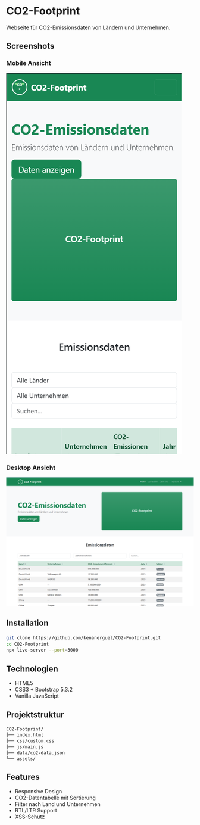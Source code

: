 # CO2-Footprint

Webseite für CO2-Emissionsdaten von Ländern und Unternehmen.

## Screenshots

### Mobile Ansicht
![Mobile Ansicht](docs/screenshots/mobile-main.png)

### Desktop Ansicht
![Desktop Ansicht](docs/screenshots/desktop-main.png)

## Installation

```bash
git clone https://github.com/kenanerguel/CO2-Footprint.git
cd CO2-Footprint
npx live-server --port=3000
```

## Technologien

- HTML5
- CSS3 + Bootstrap 5.3.2
- Vanilla JavaScript

## Projektstruktur

```
CO2-Footprint/
├── index.html
├── css/custom.css
├── js/main.js
├── data/co2-data.json
└── assets/
```

## Features

- Responsive Design
- CO2-Datentabelle mit Sortierung
- Filter nach Land und Unternehmen
- RTL/LTR Support
- XSS-Schutz